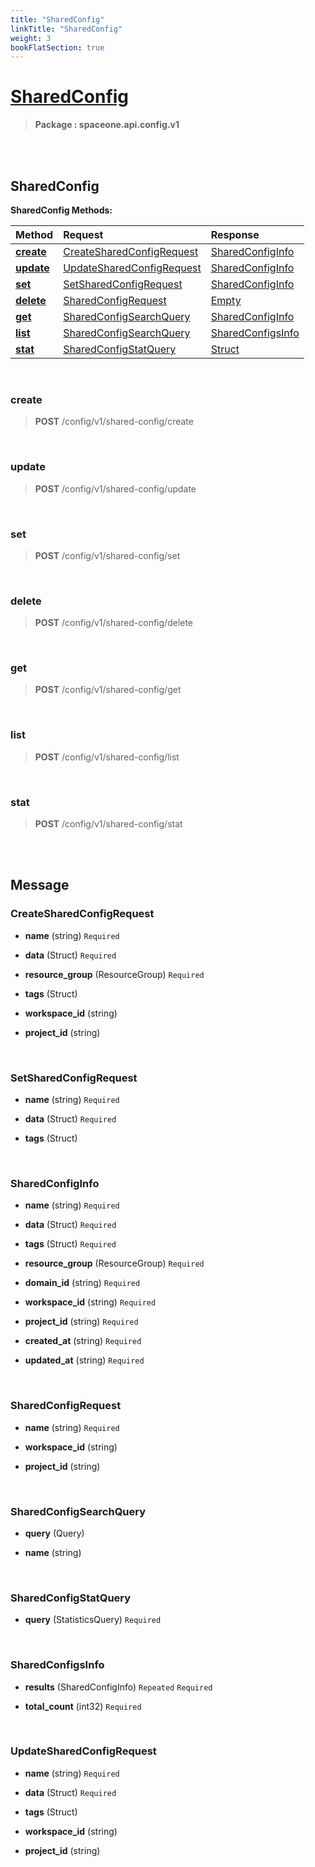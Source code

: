 ```yaml
---
title: "SharedConfig"
linkTitle: "SharedConfig"
weight: 3
bookFlatSection: true
---
```

# [SharedConfig](#SharedConfig)



>  **Package : spaceone.api.config.v1**

<br>
<br>

## SharedConfig





**SharedConfig Methods:**


| Method | Request | Response |
| :----- | :-------- | :-------- |
| [**create**](./SharedConfig#create) | [CreateSharedConfigRequest](SharedConfig#createsharedconfigrequest) | [SharedConfigInfo](SharedConfig#sharedconfiginfo) |
| [**update**](./SharedConfig#update) | [UpdateSharedConfigRequest](SharedConfig#updatesharedconfigrequest) | [SharedConfigInfo](SharedConfig#sharedconfiginfo) |
| [**set**](./SharedConfig#set) | [SetSharedConfigRequest](SharedConfig#setsharedconfigrequest) | [SharedConfigInfo](SharedConfig#sharedconfiginfo) |
| [**delete**](./SharedConfig#delete) | [SharedConfigRequest](SharedConfig#sharedconfigrequest) | [Empty](SharedConfig#empty) |
| [**get**](./SharedConfig#get) | [SharedConfigSearchQuery](SharedConfig#sharedconfigsearchquery) | [SharedConfigInfo](SharedConfig#sharedconfiginfo) |
| [**list**](./SharedConfig#list) | [SharedConfigSearchQuery](SharedConfig#sharedconfigsearchquery) | [SharedConfigsInfo](SharedConfig#sharedconfigsinfo) |
| [**stat**](./SharedConfig#stat) | [SharedConfigStatQuery](SharedConfig#sharedconfigstatquery) | [Struct](SharedConfig#struct) |



    
<br>

### create





> **POST** /config/v1/shared-config/create
>






    
<br>

### update





> **POST** /config/v1/shared-config/update
>






    
<br>

### set





> **POST** /config/v1/shared-config/set
>






    
<br>

### delete





> **POST** /config/v1/shared-config/delete
>






    
<br>

### get





> **POST** /config/v1/shared-config/get
>






    
<br>

### list





> **POST** /config/v1/shared-config/list
>






    
<br>

### stat





> **POST** /config/v1/shared-config/stat
>






    


<br>
<br>

## Message



### CreateSharedConfigRequest
* **name** (string)   `Required` 

    
* **data** (Struct)   `Required` 

    
* **resource_group** (ResourceGroup)   `Required` 

    
* **tags** (Struct)  

    
* **workspace_id** (string)  

    
* **project_id** (string)  

    <br>

### SetSharedConfigRequest
* **name** (string)   `Required` 

    
* **data** (Struct)   `Required` 

    
* **tags** (Struct)  

    <br>

### SharedConfigInfo
* **name** (string)   `Required` 

    
* **data** (Struct)   `Required` 

    
* **tags** (Struct)   `Required` 

    
* **resource_group** (ResourceGroup)   `Required` 

    
* **domain_id** (string)   `Required` 

    
* **workspace_id** (string)   `Required` 

    
* **project_id** (string)   `Required` 

    
* **created_at** (string)   `Required` 

    
* **updated_at** (string)   `Required` 

    <br>

### SharedConfigRequest
* **name** (string)   `Required` 

    
* **workspace_id** (string)  

    
* **project_id** (string)  

    <br>

### SharedConfigSearchQuery
* **query** (Query)  

    
* **name** (string)  

    <br>

### SharedConfigStatQuery
* **query** (StatisticsQuery)   `Required` 

    <br>

### SharedConfigsInfo
* **results** (SharedConfigInfo)  `Repeated`    `Required` 

    
* **total_count** (int32)   `Required` 

    <br>

### UpdateSharedConfigRequest
* **name** (string)   `Required` 

    
* **data** (Struct)   `Required` 

    
* **tags** (Struct)  

    
* **workspace_id** (string)  

    
* **project_id** (string)  

    <br>
